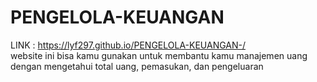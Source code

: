 # PENGELOLA-KEUANGAN
LINK : https://lyf297.github.io/PENGELOLA-KEUANGAN-/
<br>
website ini bisa kamu gunakan untuk membantu kamu manajemen uang dengan mengetahui total uang, pemasukan,  dan pengeluaran 
